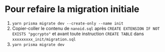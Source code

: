 # Pour refaire la migration initiale

1. `yarn prisma migrate dev --create-only --name init`
2. Copier-coller le contenu de `nanoid.sql` après `CREATE EXTENSION IF NOT EXISTS "pgcrypto"` et avant toute instruction `CREATE TABLE` dans `xxxxxxxxx_init/migration.sql`
3. `yarn prisma migrate dev`

